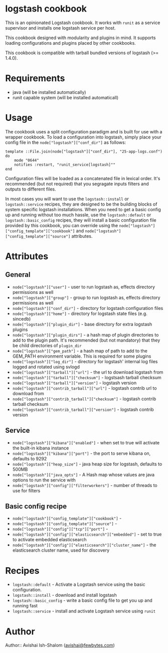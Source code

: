 # logstash cookbook

This is an opinionated Logstash cookbook. It works with `runit` as a service supervisor and installs one logstash service per host.

This cookbook designed with modularity and plugins in mind. It supports loading configurations and plugins placed by other cookbooks.

This cookbook is compatible with tarball bundled versions of logstash (>= 1.4.0).

# Requirements

- java (will be installed automatically)
- runit capable system (will be installed automaticall)

# Usage

The cookbook uses a split configuration paradigm and is built for use with a wrapper cookbook. To load a configuration into logstash, simply place your config file in the `node["logstash"]["conf_dir"]` as follows:

    template ::File.join(node["logstash"]["conf_dir"], "25-app-logs.conf") do
        mode "0644"
        notifies :restart, "runit_service[logstash]""
    end 

Configuration files will be loaded as a concatenated file in lexical order. It's recommended (but not required) that you segragate inputs filters and outputs to different files.

In most cases you will want to use the `logstash::install` or `logstash::service` recipes, they are designed to be the building blocks of system specific logstash installations.
When you need to get a basic config up and running without too much hassle, use the `logstash::default` or `logstash::basic_config` recipes, they will install a basic configuration file provided by this cookbook, you can override using the `node["logstash"]["config_template"]["cookbook"]` and `node["logstash"]["config_template"]["source"]` attributes.

# Attributes

## General

- `node["logstash"]["user"]` - user to run logstash as, effects directory permissions as well
- `node["logstash"]["group"]` - group to run logstash as, effects directory permissions as well
- `node["logstash"]["conf_dir"]` - directory for logstash configuration files
- `node["logstash"]["home"]` - directory for logstash state files (e.g. sincedb)
- `node["logstash"]["plugin_dir"]` - base directory for extra logstash plugins
- `node["logstash"]["plugin_dirs"]` - a hash map of plugin directories to add to the plugin path. It's recommended (but not mandatory) that they be child directories of `plugin_dir`
- `node["logstash"]["gem_path"]` - a hash map of path to add to the GEM_PATH environment variable. This is required for some plugins
- `node["logstash"]["log_dir"]` - directory for logstash' internal log files logged and rotated using svlogd
- `node["logstash"]["tarball"]["url"]` - the url to download logstash from
- `node["logstash"]["tarball"]["checksum"]` - logstsash tarball checksum
- `node["logstash"]["tarball"]["version"]` - logstash version
- `node["logstash"]["contrib_tarball"]["url"]` - logstash contrib url to download from
- `node["logstash"]["contrib_tarball"]["checksum"]` - logstash contrib tarball checksum
- `node["logstash"]["contrib_tarball"]["version"]` - logstash contrib version

## Service

- `node["logstash"]["kibana"]["enabled"]` - when set to true will activate the built-in kibana instance
- `node["logstash"]["kibana"]["port"]` - the port to serve kibana on, defaults to 9292
- `node["logstash"]["heap_size"]` - java heap size for logstash, defaults to 500MB
- `node["logstash"]["java_opts"]` - A Hash map whose values are java options to run the service with
- `node["logstash"]["config"]["filterworkers"]` - number of threads to use for filters

## Basic config recipe

- `node["logstash"]["config_template"]["cookbook"]` - 
- `node["logstash"]["config_template"]["source"]` - 
- `node["logstash"]["config"]["tcp"]["port"]` - 
- `node["logstash"]["config"]["elasticsearch"]["embedded"]` - set to true to activate embedded elasticsearch
- `node["logstash"]["config"]["elasticsearch"]["cluster_name"]` - the elasticsearch cluster name, used for discovery

# Recipes

- `logstash::default` - Activate a Logstash service using the basic configuration.
- `logstash::install` - download and install logstash
- `logstash::basic_config` - write a basic config file to get you up and running fast
- `logstash::service` - install and activate Logstash service using `runit`

# Author

Author:: Avishai Ish-Shalom (<avishai@fewbytes.com>)
